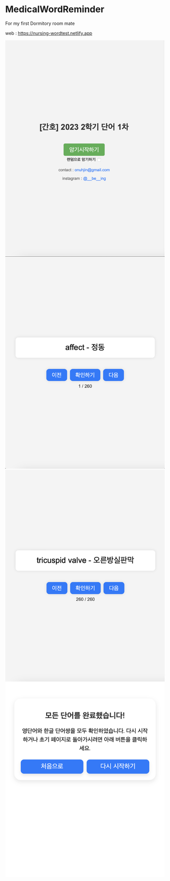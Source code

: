 # MedicalWordReminder
For my first Dormitory room mate

web : https://nursing-wordtest.netlify.app

![Alt text](<img/스크린샷 2023-09-14 22.52.36.png>)
![Alt text](<img/스크린샷 2023-09-14 22.49.23.png>)
![Alt text](<img/스크린샷 2023-09-14 22.51.11.png>)
![Alt text](<img/스크린샷 2023-09-14 23.12.52.png>)
